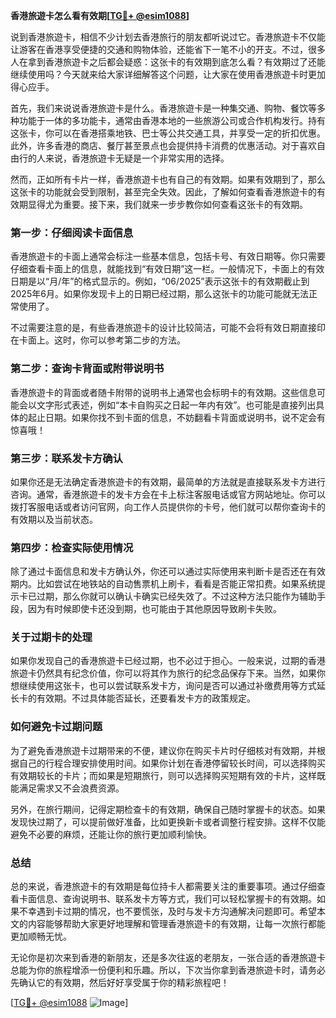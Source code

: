 **香港旅遊卡怎么看有效期[[TG💪+ @esim1088](https://t.me/s/esim1088)]**

说到香港旅遊卡，相信不少计划去香港旅行的朋友都听说过它。香港旅遊卡不仅能让游客在香港享受便捷的交通和购物体验，还能省下一笔不小的开支。不过，很多人在拿到香港旅遊卡之后都会疑惑：这张卡的有效期到底怎么看？有效期过了还能继续使用吗？今天就来给大家详细解答这个问题，让大家在使用香港旅遊卡时更加得心应手。

首先，我们来说说香港旅遊卡是什么。香港旅遊卡是一种集交通、购物、餐饮等多种功能于一体的多功能卡，通常由香港本地的一些旅游公司或合作机构发行。持有这张卡，你可以在香港搭乘地铁、巴士等公共交通工具，并享受一定的折扣优惠。此外，许多香港的商店、餐厅甚至景点也会提供持卡消费的优惠活动。对于喜欢自由行的人来说，香港旅遊卡无疑是一个非常实用的选择。

然而，正如所有卡片一样，香港旅遊卡也有自己的有效期。如果有效期到了，那么这张卡的功能就会受到限制，甚至完全失效。因此，了解如何查看香港旅遊卡的有效期显得尤为重要。接下来，我们就来一步步教你如何查看这张卡的有效期。

### **第一步：仔细阅读卡面信息**

香港旅遊卡的卡面上通常会标注一些基本信息，包括卡号、有效日期等。你只需要仔细查看卡面上的信息，就能找到“有效日期”这一栏。一般情况下，卡面上的有效日期是以“月/年”的格式显示的。例如，“06/2025”表示这张卡的有效期截止到2025年6月。如果你发现卡上的日期已经过期，那么这张卡的功能可能就无法正常使用了。

不过需要注意的是，有些香港旅遊卡的设计比较简洁，可能不会将有效日期直接印在卡面上。这时，你可以参考第二步的方法。

### **第二步：查询卡背面或附带说明书**

香港旅遊卡的背面或者随卡附带的说明书上通常也会标明卡的有效期。这些信息可能会以文字形式表述，例如“本卡自购买之日起一年内有效”。也可能是直接列出具体的起止日期。如果你找不到卡面的信息，不妨翻看卡背面或说明书，说不定会有惊喜哦！

### **第三步：联系发卡方确认**

如果你还是无法确定香港旅遊卡的有效期，最简单的方法就是直接联系发卡方进行咨询。通常，香港旅遊卡的发卡方会在卡上标注客服电话或官方网站地址。你可以拨打客服电话或者访问官网，向工作人员提供你的卡号，他们就可以帮你查询卡的有效期以及当前状态。

### **第四步：检查实际使用情况**

除了通过卡面信息和发卡方确认外，你还可以通过实际使用来判断卡是否还在有效期内。比如尝试在地铁站的自动售票机上刷卡，看看是否能正常扣费。如果系统提示卡已过期，那么你就可以确认卡确实已经失效了。不过这种方法只能作为辅助手段，因为有时候即使卡还没到期，也可能由于其他原因导致刷卡失败。

### **关于过期卡的处理**

如果你发现自己的香港旅遊卡已经过期，也不必过于担心。一般来说，过期的香港旅遊卡仍然具有纪念价值，你可以将其作为旅行的纪念品保存下来。当然，如果你想继续使用这张卡，也可以尝试联系发卡方，询问是否可以通过补缴费用等方式延长卡的有效期。不过具体能否延长，还要看发卡方的政策规定。

### **如何避免卡过期问题**

为了避免香港旅遊卡过期带来的不便，建议你在购买卡片时仔细核对有效期，并根据自己的行程合理安排使用时间。如果你计划在香港停留较长时间，可以选择购买有效期较长的卡片；而如果是短期旅行，则可以选择购买短期有效的卡片，这样既能满足需求又不会浪费资源。

另外，在旅行期间，记得定期检查卡的有效期，确保自己随时掌握卡的状态。如果发现快过期了，可以提前做好准备，比如更换新卡或者调整行程安排。这样不仅能避免不必要的麻烦，还能让你的旅行更加顺利愉快。

### **总结**

总的来说，香港旅遊卡的有效期是每位持卡人都需要关注的重要事项。通过仔细查看卡面信息、查询说明书、联系发卡方等方式，我们可以轻松掌握卡的有效期。如果不幸遇到卡过期的情况，也不要慌张，及时与发卡方沟通解决问题即可。希望本文的内容能够帮助大家更好地理解和管理香港旅遊卡的有效期，让每一次旅行都能更加顺畅无忧。

无论你是初次来到香港的新朋友，还是多次往返的老朋友，一张合适的香港旅遊卡总能为你的旅程增添一份便利和乐趣。所以，下次当你拿到香港旅遊卡时，请务必先确认它的有效期，然后好好享受属于你的精彩旅程吧！

[[TG💪+ @esim1088](https://t.me/s/esim1088) ![Image](https://i.postimg.cc/4NQfJmqS/Snipaste-2025-05-13-00-14-12.png)]